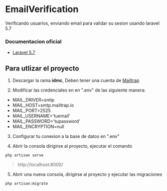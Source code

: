 # EmailVerification
Verificando usuarios, enviando email para validar su sesion usando laravel 5.7

### Documentacion oficial
* [Laravel 5.7](https://laravel.com/docs/5.7/verification#after-verifying-emails)


## Para utlizar el proyecto
1. Descargar la rama **idmc**, Deben tener una cuenta de [Mailtrap](https://mailtrap.io/)

2. Modificar las credenciales en en ".env" de las siguiente manera:

* MAIL_DRIVER=smtp
* MAIL_HOST=smtp.mailtrap.io
* MAIL_PORT=2525
* MAIL_USERNAME='tuemail'
* MAIL_PASSWORD='tupassword'
* MAIL_ENCRYPTION=null

3. Configurar tu conexion a la base de datos en ".env"

4. Abrir la consola dirigirse al proyecto, ejecutar el comando  
~~~ 
php artisan serve
~~~ 
 >http://localhost:8000/
5. Abrir una nueva consola, dirigirse al proyecto y ejecutar las migraciones  

~~~ 
php artisan:migrate
~~~
